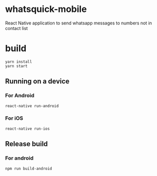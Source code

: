 # whatsquick-mobile
React Native application to send whatsapp messages to numbers not in contact list

# build

```
yarn install
yarn start
```

## Running on a device

### For Android

```
react-native run-android
```

### For iOS

```
react-native run-ios
```

## Release build 

### For android

```
npm run build-android
```